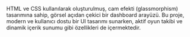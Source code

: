 HTML ve CSS kullanılarak oluşturulmuş, cam efekti (glassmorphism) tasarımına sahip, görsel açıdan çekici bir dashboard arayüzü. Bu proje, modern ve kullanıcı dostu bir UI tasarımı sunarken, aktif oyun takibi ve dinamik içerik sunumu gibi özellikleri de içermektedir.